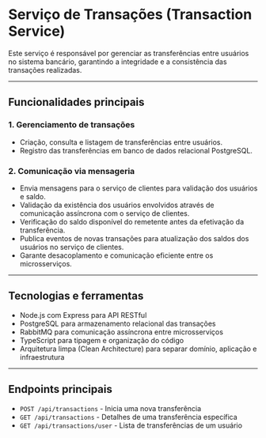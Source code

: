 # Serviço de Transações (Transaction Service)

Este serviço é responsável por gerenciar as transferências entre usuários no sistema bancário, garantindo a integridade e a consistência das transações realizadas.

---

## Funcionalidades principais

### 1. Gerenciamento de transações

- Criação, consulta e listagem de transferências entre usuários.
- Registro das transferências em banco de dados relacional PostgreSQL.

### 2. Comunicação via mensageria

- Envia mensagens para o serviço de clientes para validação dos usuários e saldo.
- Validação da existência dos usuários envolvidos através de comunicação assíncrona com o serviço de clientes.
- Verificação do saldo disponível do remetente antes da efetivação da transferência.
- Publica eventos de novas transações para atualização dos saldos dos usuários no serviço de clientes.
- Garante desacoplamento e comunicação eficiente entre os microsserviços.

---

## Tecnologias e ferramentas

- Node.js com Express para API RESTful
- PostgreSQL para armazenamento relacional das transações
- RabbitMQ para comunicação assíncrona entre microsserviços
- TypeScript para tipagem e organização do código
- Arquitetura limpa (Clean Architecture) para separar domínio, aplicação e infraestrutura

---

## Endpoints principais

- `POST /api/transactions` - Inicia uma nova transferência
- `GET /api/transactions` - Detalhes de uma transferência específica
- `GET /api/transactions/user` - Lista de transferências de um usuário

